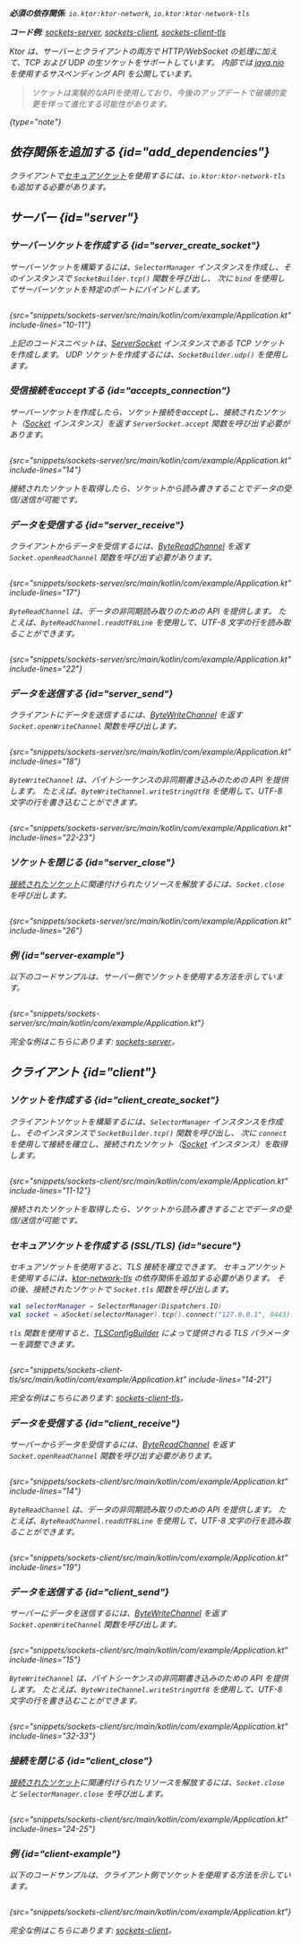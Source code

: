 [//]: # (title: ソケット)

<show-structure for="chapter" depth="2"/>
<primary-label ref="server-plugin"/>

<var name="plugin_name" value="Sockets"/>

<tldr>
<p>
<b>必須の依存関係</b>: <code>io.ktor:ktor-network</code>, <code>io.ktor:ktor-network-tls</code>
</p>
<p><b>コード例</b>:
<a href="https://github.com/ktorio/ktor-documentation/tree/%ktor_version%/codeSnippets/snippets/sockets-server">sockets-server</a>,
<a href="https://github.com/ktorio/ktor-documentation/tree/%ktor_version%/codeSnippets/snippets/sockets-client">sockets-client</a>,
<a href="https://github.com/ktorio/ktor-documentation/tree/%ktor_version%/codeSnippets/snippets/sockets-client-tls">sockets-client-tls</a>
</p>
<include from="lib.topic" element-id="native_server_supported"/>
</tldr>

Ktor は、サーバーとクライアントの両方で HTTP/WebSocket の処理に加えて、TCP および UDP の生ソケットをサポートしています。
内部では [java.nio](https://docs.oracle.com/javase/8/docs/api/java/nio/package-summary.html) を使用するサスペンディング API を公開しています。

> ソケットは実験的なAPIを使用しており、今後のアップデートで破壊的変更を伴って進化する可能性があります。
>
{type="note"}

## 依存関係を追加する {id="add_dependencies"}

<var name="artifact_name" value="ktor-network"/>
<include from="lib.topic" element-id="add_ktor_artifact_intro"/>
<include from="lib.topic" element-id="add_ktor_artifact"/>

クライアントで[セキュアソケット](#secure)を使用するには、`io.ktor:ktor-network-tls` も追加する必要があります。

## サーバー {id="server"}

### サーバーソケットを作成する {id="server_create_socket"}

サーバーソケットを構築するには、`SelectorManager` インスタンスを作成し、そのインスタンスで `SocketBuilder.tcp()` 関数を呼び出し、
次に `bind` を使用してサーバーソケットを特定のポートにバインドします。

```kotlin
```
{src="snippets/sockets-server/src/main/kotlin/com/example/Application.kt" include-lines="10-11"}

上記のコードスニペットは、[ServerSocket](https://api.ktor.io/ktor-network/io.ktor.network.sockets/-server-socket/index.html) インスタンスである TCP ソケットを作成します。
UDP ソケットを作成するには、`SocketBuilder.udp()` を使用します。

### 受信接続をacceptする {id="accepts_connection"}

サーバーソケットを作成したら、ソケット接続をacceptし、接続されたソケット（[Socket](https://api.ktor.io/ktor-network/io.ktor.network.sockets/-socket/index.html) インスタンス）を返す `ServerSocket.accept` 関数を呼び出す必要があります。

```kotlin
```
{src="snippets/sockets-server/src/main/kotlin/com/example/Application.kt" include-lines="14"}

接続されたソケットを取得したら、ソケットから読み書きすることでデータの受信/送信が可能です。

### データを受信する {id="server_receive"}

クライアントからデータを受信するには、[ByteReadChannel](https://api.ktor.io/ktor-io/io.ktor.utils.io/-byte-read-channel/index.html) を返す `Socket.openReadChannel` 関数を呼び出す必要があります。

```kotlin
```
{src="snippets/sockets-server/src/main/kotlin/com/example/Application.kt" include-lines="17"}

`ByteReadChannel` は、データの非同期読み取りのための API を提供します。
たとえば、`ByteReadChannel.readUTF8Line` を使用して、UTF-8 文字の行を読み取ることができます。

```kotlin
```
{src="snippets/sockets-server/src/main/kotlin/com/example/Application.kt" include-lines="22"}

### データを送信する {id="server_send"}

クライアントにデータを送信するには、[ByteWriteChannel](https://api.ktor.io/ktor-io/io.ktor.utils.io/-byte-write-channel/index.html) を返す `Socket.openWriteChannel` 関数を呼び出します。

```kotlin
```
{src="snippets/sockets-server/src/main/kotlin/com/example/Application.kt" include-lines="18"}

`ByteWriteChannel` は、バイトシーケンスの非同期書き込みのための API を提供します。
たとえば、`ByteWriteChannel.writeStringUtf8` を使用して、UTF-8 文字の行を書き込むことができます。

```kotlin
```
{src="snippets/sockets-server/src/main/kotlin/com/example/Application.kt" include-lines="22-23"}

### ソケットを閉じる {id="server_close"}

[接続されたソケット](#accepts_connection)に関連付けられたリソースを解放するには、`Socket.close` を呼び出します。

```kotlin
```
{src="snippets/sockets-server/src/main/kotlin/com/example/Application.kt" include-lines="26"}

### 例 {id="server-example"}

以下のコードサンプルは、サーバー側でソケットを使用する方法を示しています。

```kotlin
```
{src="snippets/sockets-server/src/main/kotlin/com/example/Application.kt"}

完全な例はこちらにあります: [sockets-server](https://github.com/ktorio/ktor-documentation/tree/%ktor_version%/codeSnippets/snippets/sockets-server)。

## クライアント {id="client"}

### ソケットを作成する {id="client_create_socket"}

クライアントソケットを構築するには、`SelectorManager` インスタンスを作成し、そのインスタンスで `SocketBuilder.tcp()` 関数を呼び出し、
次に `connect` を使用して接続を確立し、接続されたソケット（[Socket](https://api.ktor.io/ktor-network/io.ktor.network.sockets/-socket/index.html) インスタンス）を取得します。

```kotlin
```
{src="snippets/sockets-client/src/main/kotlin/com/example/Application.kt" include-lines="11-12"}

接続されたソケットを取得したら、ソケットから読み書きすることでデータの受信/送信が可能です。

### セキュアソケットを作成する (SSL/TLS) {id="secure"}

セキュアソケットを使用すると、TLS 接続を確立できます。
セキュアソケットを使用するには、[ktor-network-tls](#add_dependencies) の依存関係を追加する必要があります。
その後、接続されたソケットで `Socket.tls` 関数を呼び出します。

```kotlin
val selectorManager = SelectorManager(Dispatchers.IO)
val socket = aSocket(selectorManager).tcp().connect("127.0.0.1", 8443).tls()
```

`tls` 関数を使用すると、[TLSConfigBuilder](https://api.ktor.io/ktor-network/ktor-network-tls/io.ktor.network.tls/-t-l-s-config-builder/index.html) によって提供される TLS パラメーターを調整できます。

```kotlin
```
{src="snippets/sockets-client-tls/src/main/kotlin/com/example/Application.kt" include-lines="14-21"}

完全な例はこちらにあります: [sockets-client-tls](https://github.com/ktorio/ktor-documentation/tree/%ktor_version%/codeSnippets/snippets/sockets-client-tls)。

### データを受信する {id="client_receive"}

サーバーからデータを受信するには、[ByteReadChannel](https://api.ktor.io/ktor-io/io.ktor.utils.io/-byte-read-channel/index.html) を返す `Socket.openReadChannel` 関数を呼び出す必要があります。

```kotlin
```
{src="snippets/sockets-client/src/main/kotlin/com/example/Application.kt" include-lines="14"}

`ByteReadChannel` は、データの非同期読み取りのための API を提供します。
たとえば、`ByteReadChannel.readUTF8Line` を使用して、UTF-8 文字の行を読み取ることができます。

```kotlin
```
{src="snippets/sockets-client/src/main/kotlin/com/example/Application.kt" include-lines="19"}

### データを送信する {id="client_send"}

サーバーにデータを送信するには、[ByteWriteChannel](https://api.ktor.io/ktor-io/io.ktor.utils.io/-byte-write-channel/index.html) を返す `Socket.openWriteChannel` 関数を呼び出します。

```kotlin
```
{src="snippets/sockets-client/src/main/kotlin/com/example/Application.kt" include-lines="15"}

`ByteWriteChannel` は、バイトシーケンスの非同期書き込みのための API を提供します。
たとえば、`ByteWriteChannel.writeStringUtf8` を使用して、UTF-8 文字の行を書き込むことができます。

```kotlin
```
{src="snippets/sockets-client/src/main/kotlin/com/example/Application.kt" include-lines="32-33"}

### 接続を閉じる {id="client_close"}

[接続されたソケット](#client_create_socket)に関連付けられたリソースを解放するには、`Socket.close` と `SelectorManager.close` を呼び出します。

```kotlin
```
{src="snippets/sockets-client/src/main/kotlin/com/example/Application.kt" include-lines="24-25"}

### 例 {id="client-example"}

以下のコードサンプルは、クライアント側でソケットを使用する方法を示しています。

```kotlin
```
{src="snippets/sockets-client/src/main/kotlin/com/example/Application.kt"}

完全な例はこちらにあります: [sockets-client](https://github.com/ktorio/ktor-documentation/tree/%ktor_version%/codeSnippets/snippets/sockets-client)。
